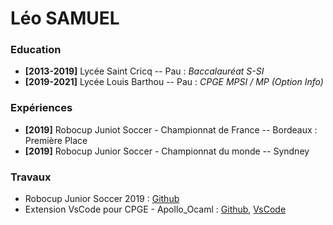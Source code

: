# Léo SAMUEL

### Education

- **[2013-2019]** Lycée Saint Cricq -- Pau : *Baccalauréat S-SI*
- **[2019-2021]** Lycée Louis Barthou -- Pau : *CPGE MPSI / MP (Option Info)*

### Expériences
- **[2019]** Robocup Juniot Soccer - Championnat de France -- Bordeaux : Première Place
- **[2019]** Robocup Junior Soccer - Championnat du monde -- Syndney

### Travaux
- Robocup Junior Soccer 2019 : [Github](https://github.com/leosamuel64/Soccer)
- Extension VsCode pour CPGE - Apollo_Ocaml : [Github](https://github.com/leosamuel64/Apollo_Ocaml), [VsCode](https://marketplace.visualstudio.com/items?itemName=LeoSAMUEL.apollo-ocaml)
<!--
**leosamuel64/leosamuel64** is a ✨ _special_ ✨ repository because its `README.md` (this file) appears on your GitHub profile.

Here are some ideas to get you started:

- 🔭 I’m currently working on ...
- 🌱 I’m currently learning ...
- 👯 I’m looking to collaborate on ...
- 🤔 I’m looking for help with ...
- 💬 Ask me about ...
- 📫 How to reach me: ...
- 😄 Pronouns: ...
- ⚡ Fun fact: ...
-->
